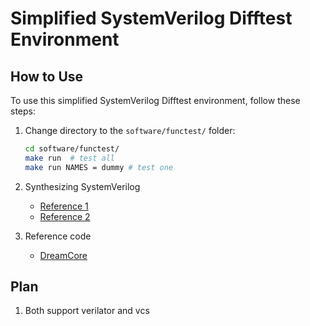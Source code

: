 # Simplified SystemVerilog Difftest Environment

## How to Use

To use this simplified SystemVerilog Difftest environment, follow these steps:

1. Change directory to the `software/functest/` folder:

    ```bash
    cd software/functest/
    make run  # test all 
    make run NAMES = dummy # test one
    ```

2. Synthesizing SystemVerilog
   - [Reference 1](https://zhuanlan.zhihu.com/p/479482290)
   - [Reference 2](https://github.com/thu-cs-lab/verilog-coding-standard)

3. Reference code
   - [DreamCore](https://github.com/lizhirui/DreamCore)


## Plan
 1. Both support verilator and vcs